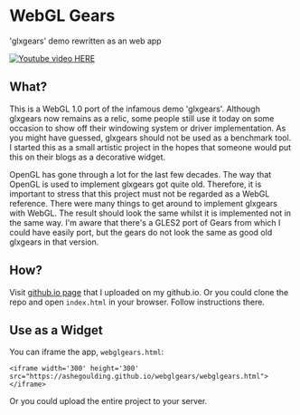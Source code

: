 # WebGL Gears
'glxgears' demo rewritten as an web app

[![Youtube video HERE](https://img.youtube.com/vi/FhlCLcw2qb0/0.jpg)](https://www.youtube.com/watch?v=FhlCLcw2qb0)

## What?
This is a WebGL 1.0 port of the infamous demo 'glxgears'.
Although glxgears now remains as a relic, some people still use it today
on some occasion to show off their windowing system or driver
implementation. As you might have guessed, glxgears should not be used as
a benchmark tool. I started this as a small artistic project in the hopes
that someone would put this on their blogs as a decorative widget.

OpenGL has gone through a lot for the last few decades. The way that
OpenGL is used to implement glxgears got quite old. Therefore, it is
important to stress that this project must not be regarded as a WebGL
reference. There were many things to get around to implement glxgears with
WebGL. The result should look the same whilst it is implemented
not in the same way. I'm aware that there's a GLES2 port of Gears from which
I could have easily port, but the gears do not look the same as good old
glxgears in that version.

## How?
Visit [github.io page](https://ashegoulding.github.io/webglgears/index.html) that I uploaded on my github.io. Or you could clone the repo
and open `index.html` in your browser. Follow instructions there.

## Use as a Widget
You can iframe the app, `webglgears.html`:
```
<iframe width='300' height='300' src="https://ashegoulding.github.io/webglgears/webglgears.html">
</iframe>
```

Or you could upload the entire project to your server.
